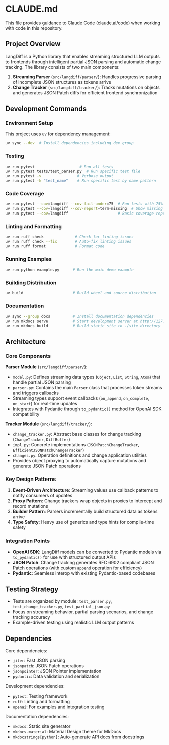 # CLAUDE.md

This file provides guidance to Claude Code (claude.ai/code) when working with code in this repository.

## Project Overview

LangDiff is a Python library that enables streaming structured LLM outputs to frontends through intelligent partial JSON parsing and automatic change tracking. The library consists of two main components:

1. **Streaming Parser** (`src/langdiff/parser/`): Handles progressive parsing of incomplete JSON structures as tokens arrive
2. **Change Tracker** (`src/langdiff/tracker/`): Tracks mutations on objects and generates JSON Patch diffs for efficient frontend synchronization

## Development Commands

### Environment Setup
This project uses `uv` for dependency management:
```bash
uv sync --dev  # Install dependencies including dev group
```

### Testing
```bash
uv run pytest                    # Run all tests
uv run pytest tests/test_parser.py  # Run specific test file
uv run pytest -v                # Verbose output
uv run pytest -k "test_name"    # Run specific test by name pattern
```

### Code Coverage
```bash
uv run pytest --cov=langdiff --cov-fail-under=75  # Run tests with 75% coverage requirement
uv run pytest --cov=langdiff --cov-report=term-missing  # Show missing lines in detail
uv run pytest --cov=langdiff                      # Basic coverage report
```

### Linting and Formatting
```bash
uv run ruff check              # Check for linting issues
uv run ruff check --fix        # Auto-fix linting issues
uv run ruff format             # Format code
```

### Running Examples
```bash
uv run python example.py      # Run the main demo example
```

### Building Distribution
```bash
uv build                      # Build wheel and source distribution
```

### Documentation
```bash
uv sync --group docs          # Install documentation dependencies
uv run mkdocs serve           # Start development server at http://127.0.0.1:8000
uv run mkdocs build           # Build static site to ./site directory
```

## Architecture

### Core Components

**Parser Module** (`src/langdiff/parser/`):
- `model.py`: Defines streaming data types (`Object`, `List`, `String`, `Atom`) that handle partial JSON parsing
- `parser.py`: Contains the main `Parser` class that processes token streams and triggers callbacks
- Streaming types support event callbacks (`on_append`, `on_complete`, `on_start`) for real-time updates
- Integrates with Pydantic through `to_pydantic()` method for OpenAI SDK compatibility

**Tracker Module** (`src/langdiff/tracker/`):
- `change_tracker.py`: Abstract base classes for change tracking (`ChangeTracker`, `DiffBuffer`)
- `impl.py`: Concrete implementations (`JSONPatchChangeTracker`, `EfficientJSONPatchChangeTracker`)
- `changes.py`: Operation definitions and change application utilities
- Provides object proxying to automatically capture mutations and generate JSON Patch operations

### Key Design Patterns

1. **Event-Driven Architecture**: Streaming values use callback patterns to notify consumers of updates
2. **Proxy Pattern**: Change trackers wrap objects in proxies to intercept and record mutations
3. **Builder Pattern**: Parsers incrementally build structured data as tokens arrive
4. **Type Safety**: Heavy use of generics and type hints for compile-time safety

### Integration Points

- **OpenAI SDK**: LangDiff models can be converted to Pydantic models via `to_pydantic()` for use with structured output APIs
- **JSON Patch**: Change tracking generates RFC 6902 compliant JSON Patch operations (with custom `append` operation for efficiency)
- **Pydantic**: Seamless interop with existing Pydantic-based codebases

## Testing Strategy

- Tests are organized by module: `test_parser.py`, `test_change_tracker.py`, `test_partial_json.py`
- Focus on streaming behavior, partial parsing scenarios, and change tracking accuracy
- Example-driven testing using realistic LLM output patterns

## Dependencies

Core dependencies:
- `jiter`: Fast JSON parsing
- `jsonpatch`: JSON Patch operations
- `jsonpointer`: JSON Pointer implementation  
- `pydantic`: Data validation and serialization

Development dependencies:
- `pytest`: Testing framework
- `ruff`: Linting and formatting
- `openai`: For examples and integration testing

Documentation dependencies:
- `mkdocs`: Static site generator
- `mkdocs-material`: Material Design theme for MkDocs
- `mkdocstrings[python]`: Auto-generate API docs from docstrings
